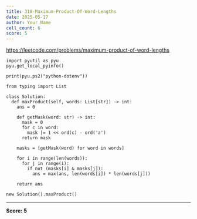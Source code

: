```yaml
---
title: 318-Maximum-Product-Of-Word-Lengths
date: 2025-05-17
author: Your Name
cell_count: 6
score: 5
---
```


https://leetcode.com/problems/maximum-product-of-word-lengths


```
import pyutil as pyu
pyu.get_local_pyinfo()
```


```
print(pyu.ps2("python-dotenv"))
```


```
from typing import List
```


```
class Solution:
  def maxProduct(self, words: List[str]) -> int:
    ans = 0

    def getMask(word: str) -> int:
      mask = 0
      for c in word:
        mask |= 1 << ord(c) - ord('a')
      return mask

    masks = [getMask(word) for word in words]

    for i in range(len(words)):
      for j in range(i):
        if not (masks[i] & masks[j]):
          ans = max(ans, len(words[i]) * len(words[j]))

    return ans
```


```
new Solution().maxProduct()
```


---
**Score: 5**